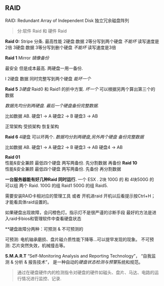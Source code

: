 ##  RAID 

RAID: Redundant Array of Independent Disk 独立冗余磁盘阵列
> 分:软件 Raid 和 硬件 Raid

**Raid 0:** Stripe 分条.    最高性能
2硬盘:数据 2等分写到两个硬盘 *不能坏* 读写速度是2倍
3硬盘:数据 3等分写到删个硬盘 *不能坏* 读写速度是3倍

**Raid 1**  Mirror *镜像备份*    

最安全 但是成本最高.  两硬盘一用一备份.

I			2硬盘     数据 同时完整写到两个硬盘  *能坏一个*


**Raid 5**   *3硬盘* 
Raid0 和 Raid1 的折中方案. *坏一个* 可以根据另两个算出第三个的数据

*数据先均分到两硬盘. 最后一个硬盘备份完整数据.*

比如数据 AB.
硬盘1 → A
硬盘2 → B
硬盘3 → AB

正常架构![]()
受损架构![]()
恢复架构![]()


**Raid 6** 4硬盘 可以坏两个.
*数据均分到两硬盘,另外两个硬盘 备份完整数据* 

比如数据 AB.
硬盘1 → A
硬盘2 → B
硬盘3 → AB
硬盘4 → AB


**Raid 01**  
性能&安全兼顾 最低四个硬盘  两写两备份. 
先分割数据 再备份
**Raid 10**  
性能&安全兼顾 最低四个硬盘  两写两备份. 
先备份 再分割数据


**一台服务器能有好几种Raid 同时运行.**
一个 ESX .  2块 100G 的   和 4块500G 的  
可以组 两个 Raid.  100G 的组 Raid1  500G 的组 Raid5.

需要安装RAID卡相对应的管理工具 或者 开机进raid 开机以后看提示按Ctrl+H；才能看具体raid设置的。



如果硬盘出现故障，会闪橙色灯。指示灯不是很严谨的诊断手段
最好的方法是进入raid卡bios和管理软件中查看硬盘状态



**硬盘故障分两种：可预测 & 不可预测的

可预测:     电机轴承磨损、盘片磁介质性能下降等…可以提早发现的现象。
不可预测:   芯片突然失效，机械撞击等。
 
**S.M.A.R.T**   “Self-Monitoring Analysis and Reporting Technology”，
“自我监测 & 分析 & 报告技术”， 是一种自动的*硬盘状态检测与预警*系统和规范。

> 通过在硬盘硬件内的检测指令对硬盘的硬件如磁头、盘片、马达、电路的运行情况进行监控、记录.


